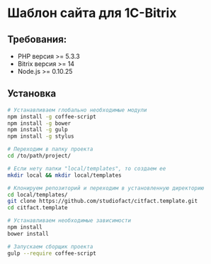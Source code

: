 Шаблон сайта для 1C-Bitrix
===

## Требования:

 - PHP версия >= 5.3.3
 - Bitrix версия >= 14
 - Node.js >= 0.10.25

## Установка

``` bash
# Устанавливаем глобально необходимые модули
npm install -g coffee-script
npm install -g bower
npm install -g gulp
npm install -g stylus

# Переходим в папку проекта
cd /to/path/project/

# Если нету папки "local/templates", то создаем ее
mkdir local && mkdir local/templates

# Клонируем репозиторий и переходим в установленную директорию
cd local/templates/
git clone https://github.com/studiofact/citfact.template.git
cd citfact.template

# Устанавливаем необходимые зависимости
npm install
bower install

# Запускаем сборщик проекта
gulp --require coffee-script
```
